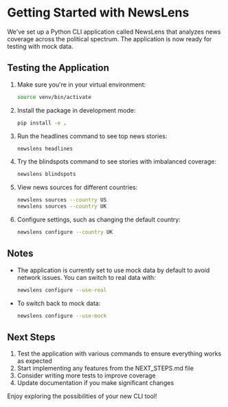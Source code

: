# Getting Started with NewsLens

We've set up a Python CLI application called NewsLens that analyzes news coverage across the political spectrum. The application is now ready for testing with mock data.

## Testing the Application

1. Make sure you're in your virtual environment:
   ```bash
   source venv/bin/activate
   ```

2. Install the package in development mode:
   ```bash
   pip install -e .
   ```

3. Run the headlines command to see top news stories:
   ```bash
   newslens headlines
   ```

4. Try the blindspots command to see stories with imbalanced coverage:
   ```bash
   newslens blindspots
   ```

5. View news sources for different countries:
   ```bash
   newslens sources --country US
   newslens sources --country UK
   ```

6. Configure settings, such as changing the default country:
   ```bash
   newslens configure --country UK
   ```

## Notes

- The application is currently set to use mock data by default to avoid network issues. You can switch to real data with:
  ```bash
  newslens configure --use-real
  ```

- To switch back to mock data:
  ```bash
  newslens configure --use-mock
  ```

## Next Steps

1. Test the application with various commands to ensure everything works as expected
2. Start implementing any features from the NEXT_STEPS.md file
3. Consider writing more tests to improve coverage
4. Update documentation if you make significant changes

Enjoy exploring the possibilities of your new CLI tool!
